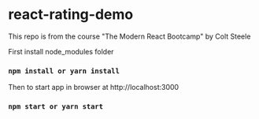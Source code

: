 # react-rating-demo
This repo is from the course "The Modern React Bootcamp" by Colt Steele

First install node_modules folder
### `npm install or yarn install`

Then to start app in browser at http://localhost:3000
### `npm start or yarn start`